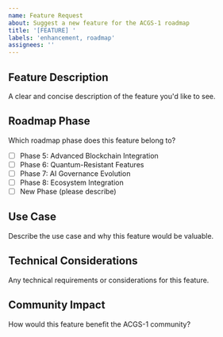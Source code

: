 ```yaml
---
name: Feature Request
about: Suggest a new feature for the ACGS-1 roadmap
title: '[FEATURE] '
labels: 'enhancement, roadmap'
assignees: ''
---
```


## Feature Description
A clear and concise description of the feature you'd like to see.

## Roadmap Phase
Which roadmap phase does this feature belong to?
- [ ] Phase 5: Advanced Blockchain Integration
- [ ] Phase 6: Quantum-Resistant Features
- [ ] Phase 7: AI Governance Evolution
- [ ] Phase 8: Ecosystem Integration
- [ ] New Phase (please describe)

## Use Case
Describe the use case and why this feature would be valuable.

## Technical Considerations
Any technical requirements or considerations for this feature.

## Community Impact
How would this feature benefit the ACGS-1 community?

